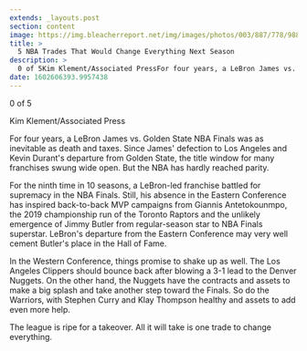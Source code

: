 ```yaml
--- 
extends: _layouts.post 
section: content 
image: https://img.bleacherreport.net/img/images/photos/003/887/778/988f20815024f225ec67354b622425cc_crop_exact.jpg?w=1200&h=1200&q=75 
title: > 
  5 NBA Trades That Would Change Everything Next Season 
description: > 
  0 of 5Kim Klement/Associated PressFor four years, a LeBron James vs. Golden State NBA Finals was as inevitable as death and taxes.Since James' defection to Los Angeles and Kevin Durant's departure from Golden State, the title window for many franchises swung wide open.For the ninth time in 10 seasons, a LeBron-led franchise battled for supremacy in the NBA Finals.Still, his absence in the Eastern Conference has inspired back-to-back MVP campaigns from Giannis Antetokounmpo, the 2019 championship run of the Toronto Raptors and the unlikely emergence of Jimmy Butler from regular-season star to NBA Finals superstar.LeBron's departure from the Eastern Conference may very well cement Butler's place in the Hall of Fame. 
date: 1602606393.9957438 
--- 
```

0 of 5

Kim Klement/Associated Press

For four years, a LeBron James vs. Golden State NBA Finals was as inevitable as death and taxes. Since James' defection to Los Angeles and Kevin Durant's departure from Golden State, the title window for many franchises swung wide open. But the NBA has hardly reached parity.

For the ninth time in 10 seasons, a LeBron-led franchise battled for supremacy in the NBA Finals. Still, his absence in the Eastern Conference has inspired back-to-back MVP campaigns from Giannis Antetokounmpo, the 2019 championship run of the Toronto Raptors and the unlikely emergence of Jimmy Butler from regular-season star to NBA Finals superstar. LeBron's departure from the Eastern Conference may very well cement Butler's place in the Hall of Fame.

In the Western Conference, things promise to shake up as well. The Los Angeles Clippers should bounce back after blowing a 3-1 lead to the Denver Nuggets. On the other hand, the Nuggets have the contracts and assets to make a big splash and take another step toward the Finals. So do the Warriors, with Stephen Curry and Klay Thompson healthy and assets to add even more help.

The league is ripe for a takeover. All it will take is one trade to change everything.